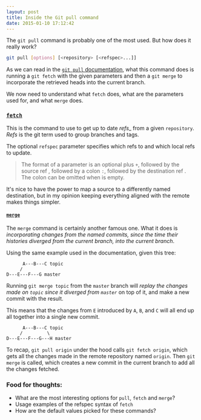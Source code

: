 ```yaml
---
layout: post
title: Inside the Git pull command
date: 2015-01-10 17:12:42
---
```


The `git pull` command is probably one of the most used. But how does it really work?

```bash
git pull [options] [<repository> [<refspec>...]]
```

As we can read in the [`git pull` documentation](http://git-scm.com/docs/git-pull), what this command does is running a `git fetch` with the given parameters and then a `git merge` to incorporate the retrieved heads into the current branch.

We now need to understand what `fetch` does, what are the parameters used for, and what `merge` does.

### [`fetch`](http://git-scm.com/docs/git-fetch)

This is the command to use to get up to date _refs__ from a given `repository`. _Refs_ is the git term used to group branches and tags.

The optional `refspec` parameter specifies which refs to and which local refs to update. 

> The format of a <refspec> parameter is an optional plus `+`, followed by the source ref <src>, followed by a colon `:`, followed by the destination ref <dst>. The colon can be omitted when <dst> is empty.

It's nice to have the power to map a source to a differently named destination, but in my opinion keeping everything aligned with the remote makes things simpler.

#### [`merge`](http://git-scm.com/docs/git-merge)

The `merge` command is certainly another famous one. What it does is _incorporating changes from the named commits, since the time their histories diverged from the current branch, into the current branch_.

Using the same example used in the documentation, given this tree:

```
      A---B---C topic
     /
D---E---F---G master
``` 

Running `git merge topic` from the `master` branch will _replay the changes made on `topic` since it diverged from `master`_ on top of it, and make a new commit with the result.

This means that the changes from `E` introduced by `A`, `B`, and `C` will all end up all together into a single new commit.

```
      A---B---C topic
     /         \
D---E---F---G---H master
```

To recap, `git pull origin` under the hood calls `git fetch origin`, which gets all the changes made in the remote repository named `origin`. Then `git merge` is called, which creates a new commit in the current branch to add all the changes fetched.

### Food for thoughts:

* What are the most interesting options for `pull`, `fetch` and `merge`?
* Usage examples of the refspec syntax of `fetch`
* How are the default values picked for these commands?